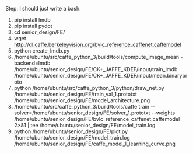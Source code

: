 Step: I should just write a bash.

1. pip install lmdb
2. pip install pydot
3. cd senior_design/FE/
4. wget http://dl.caffe.berkeleyvision.org/bvlc_reference_caffenet.caffemodel
5. python create_lmdb.py
6. /home/ubuntu/src/caffe_python_3/build/tools/compute_image_mean -backend=lmdb /home/ubuntu/senior_design/FE/CK+_JAFFE_KDEF/input/train_lmdb /home/ubuntu/senior_design/FE/CK+_JAFFE_KDEF/input/mean.binaryproto
7. python /home/ubuntu/src/caffe_python_3/python/draw_net.py /home/ubuntu/senior_design/FE/train_val_1.prototxt /home/ubuntu/senior_design/FE/model_architecture.png
8. /home/ubuntu/src/caffe_python_3/build/tools/caffe train --solver=/home/ubuntu/senior_design/FE/solver_1.prototxt --weights /home/ubuntu/senior_design/FE/bvlc_reference_caffenet.caffemodel 2>&1 | tee /home/ubuntu/senior_design/FE/model_train.log
9. python /home/ubuntu/senior_design/FE/plot.py /home/ubuntu/senior_design/FE/model_train.log /home/ubuntu/senior_design/FE/caffe_model_1_learning_curve.png
